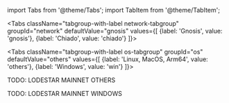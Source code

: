 import Tabs from '@theme/Tabs';
import TabItem from '@theme/TabItem';

<Tabs className="tabgroup-with-label network-tabgroup" groupId="network" defaultValue="gnosis" values={[
    {label: 'Gnosis', value: 'gnosis'},
    {label: 'Chiado', value: 'chiado'}
]}>
<TabItem value="gnosis">

<Tabs className="tabgroup-with-label os-tabgroup" groupId="os" defaultValue="others" values={[
    {label: 'Linux, MacOS, Arm64', value: 'others'},
    {label: 'Windows', value: 'win'}
]}>
<TabItem value="others">

TODO: LODESTAR MAINNET OTHERS

</TabItem>
<TabItem value="win">

TODO: LODESTAR MAINNET WINDOWS

</TabItem>
</Tabs>

</TabItem>
<TabItem value="chiado">
    <div data-comment="TODO: document chiado validation process"></div>
</TabItem>
       
</Tabs>
